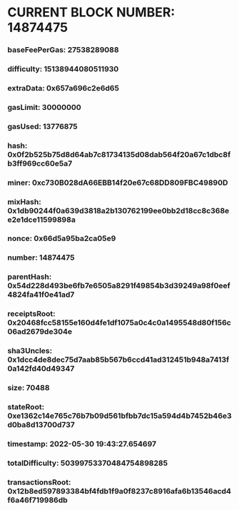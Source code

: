 # CURRENT BLOCK NUMBER: 14874475

### baseFeePerGas: 27538289088
### difficulty: 15138944080511930
### extraData: 0x657a696c2e6d65
### gasLimit: 30000000
### gasUsed: 13776875
### hash: 0x0f2b525b75d8d64ab7c81734135d08dab564f20a67c1dbc8fb3ff969cc60e5a7
### miner: 0xc730B028dA66EBB14f20e67c68DD809FBC49890D
### mixHash: 0x1db90244f0a639d3818a2b130762199ee0bb2d18cc8c368ee2e1dce11599898a
### nonce: 0x66d5a95ba2ca05e9
### number: 14874475
### parentHash: 0x54d228d493be6fb7e6505a8291f49854b3d39249a98f0eef4824fa41f0e41ad7
### receiptsRoot: 0x20468fcc58155e160d4fe1df1075a0c4c0a1495548d80f156c06ad2679de304e
### sha3Uncles: 0x1dcc4de8dec75d7aab85b567b6ccd41ad312451b948a7413f0a142fd40d49347
### size: 70488
### stateRoot: 0xe1362c14e765c76b7b09d561bfbb7dc15a594d4b7452b46e3d0ba8d13700d737
### timestamp: 2022-05-30 19:43:27.654697
### totalDifficulty: 50399753370484754898285
### transactionsRoot: 0x12b8ed597893384bf4fdb1f9a0f8237c8916afa6b13546acd4f6a46f719986db
